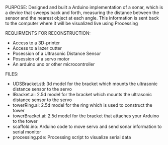 PURPOSE:
Designed and built a Arduino implementation of a sonar, which is a device that
sweeps back and forth, measuring the distance between the sensor and the nearest object at each
angle. This information is sent back to the computer where it will be visualized live using
Processing

REQUIRMENTS FOR RECONSTRUCTION:
- Access to a 3D-printer
- Access to a lazer cutter
- Posession of a Ultrasonic Distance Sensor
- Posession of a servo motor
- An arduino uno or other microcontroller

FILES:
- UDSBracket.stl:   3d model for the bracket which mounts the ultrasonic distance sensor to the servo
- lBracket.ai:      2.5d model for the bracket which mounts the ultrasonic distance sensor to the servo
- towerRing.ai:     2.5d model for the ring which is used to construct the tower
- towerBracket.ai:  2.5d model for the bracket that attaches your Arduino to the tower
- scaffold.ino:     Arduino code to move servo and send sonar information to serial monitor
- processing.pde:   Processing script to visualize serial data
